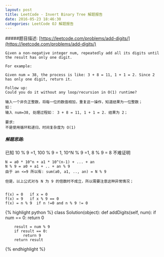 ```yaml
---
layout: post
title: LeetCode - Invert Binary Tree 解题报告
date: 2016-05-23 18:46:30
categories: LeetCode OJ 解题报告
---
```


#####题目描述: [https://leetcode.com/problems/add-digits/](https://leetcode.com/problems/add-digits/)

```
Given a non-negative integer num, repeatedly add all its digits until the result has only one digit.

For example:

Given num = 38, the process is like: 3 + 8 = 11, 1 + 1 = 2. Since 2 has only one digit, return it.

Follow up:
Could you do it without any loop/recursion in O(1) runtime?

输入一个非负正整数，将每一位的数值相加，重复这一操作，知道结果为一位整数；
如：
输入 num=38, 处理过程如： 3 + 8 = 11, 1 + 1 = 2. 结果为 2；

要求:
不是使用循环和递归，时间复杂度为 O(1)
```

##### 解题思路:

已知 10 % 9 =1, 100 % 9 = 1, 10^N % 9 =1, 8 % 9 = 8 不难证明
```
N = a0 * 10^n + a1 * 10^(n-1) + ... + an
N % 9 = a0 + a1 + .. + an % 9
由于 an <=9 所以有: sum(a0, a1, .., an) = N % 9

但是，以上公式对与 N 为 9 的倍数时不成立，所以需要注意这种异常情况；


f(x) = 0   if x = 0
f(x) = 9   if x % 9 == 0
f(x) = n % 9  if n !=0 and n % 9 != 0
```

{% highlight python %}
class Solution(object):
    def addDigits(self, num):
        if num == 0:
            return 0
            
        result = num % 9
        if result == 0:
            return 9
        return result
{% endhighlight %}

